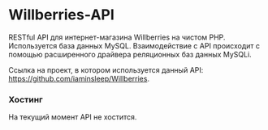 # Willberries-API
RESTful API для интернет-магазина Willberries на чистом PHP. Используется база данных MySQL. Взаимодействие с API происходит с помощью расширенного драйвера реляционных баз данных MySQLi.

Ссылка на проект, в котором используется данный API: https://github.com/iaminsleep/Willberries.

### Хостинг

На текущий момент API не хостится.

